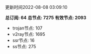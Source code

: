 更新时间2022-08-08 03:09:10

**总订阅: 64**
**总节点: 7275**
**有效节点: 2093**
- trojan节点: 107
- v2ray节点: 1695
- ssr节点: 16
- ss节点: 275
